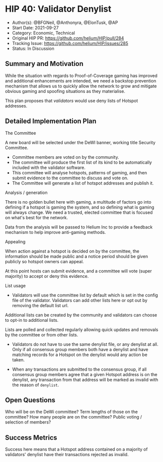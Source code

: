 # HIP 40: Validator Denylist
 
- Author(s): @BFGNeil, @Anthonyra, @ElonTusk, @AP
- Start Date: 2021-09-27
- Category: Economic, Technical
- Original HIP PR: https://github.com/helium/HIP/pull/284
- Tracking Issue: https://github.com/helium/HIP/issues/285
- Status: In Discussion
 
## Summary and Motivation
[motivation]: #motivation
 
While the situation with regards to Proof-of-Coverage gaming has improved and additional enhancements are intended, we need a backstop prevention mechanism that allows us to quickly allow the network to grow and mitigate obvious gaming and spoofing situations as they materialise.
 
This plan proposes that *validators* would use deny lists of Hotspot addresses.
 
## Detailed Implementation Plan
[detailed-explanation]: #detailed-explanation
 
The Committee
 
A new board will be selected under the DeWI banner, working title Security Committee.
 
- Committee members are voted on by the community.
- The committee will produce the first list of its kind to be automatically included with the validator software. 
- This committee will analyse hotspots, patterns of gaming, and then submit evidence to the committee to discuss and vote on.
- The Committee will generate a list of hotspot addresses and publish it.
 
Analysis / generation
 
There is no golden bullet here with gaming, a multitude of factors go into defining if a hotspot is gaming the system, and so defining what is gaming will always change. We need a trusted, elected committee that is focused on what's best for the network.
 
Data from the analysis will be passed to Helium Inc to provide a feedback mechanism to help improve anti-gaming methods.
 
Appealing
 
When action against a hotspot is decided on by the committee, the information should be made public and a notice period should be given publicly so hotspot owners can appeal.
 
At this point hosts can submit evidence, and a committee will vote (super majority) to accept or deny this evidence.
 
List usage
 
- Validators will use the committee list by default which is set in the config file of the validator. Validators can add other lists here or opt out by removing the default list url.
 
Additional lists can be created by the community and validators can choose to opt-in to additional lists.
 
Lists are polled and collected regularly allowing quick updates and removals by the committee or from other lists.
 
- Validators do not have to use the same denylist file, or any denylist at all. Only if all consensus group members both have a denylist and have matching records for a Hotspot on the denylist would any action be taken.
 
- When any transactions are submitted to the consensus group, if all consensus group members agree that a given Hotspot address is on the denylist, any transaction from that address will be marked as invalid with the reason of `denylist`.
 
 
## Open Questions
[unresolved]: #open-questions
 
Who will be on the DeWi committee?
Term lengths of those on the committee?
How many people are on the committee?
Public voting / selection of members?
 
## Success Metrics
[success-metrics]: #success-metrics
 
Success here means that a Hotspot address contained on a majority of validators' denylist have their transactions rejected as invalid.

